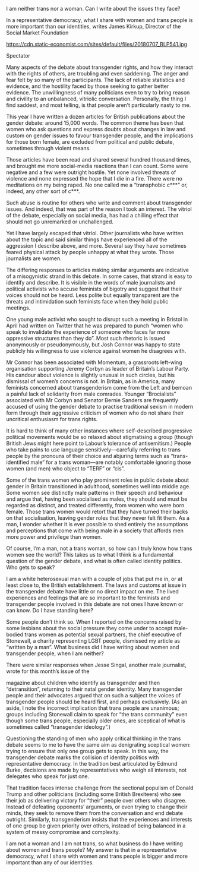 I am neither trans nor a woman. Can I write about the issues they face?

In a representative democracy, what I share with women and trans people is more important than our identities, writes James Kirkup, Director of the Social Market Foundation

https://cdn.static-economist.com/sites/default/files/20180707_BLP541.jpg

Spectator

Many aspects of the debate about transgender rights, and how they interact with the rights of others, are troubling and even saddening. The anger and fear felt by so many of the participants. The lack of reliable statistics and evidence, and the hostility faced by those seeking to gather better evidence. The unwillingness of many politicians even to try to bring reason and civility to an unbalanced, vitriolic conversation. Personally, the thing I find saddest, and most telling, is that people aren’t particularly nasty to me.

This year I have written a dozen articles for British publications about the gender debate: around 15,000 words. The common theme has been that women who ask questions and express doubts about changes in law and custom on gender issues to favour transgender people, and the implications for those born female, are excluded from political and public debate, sometimes through violent means. 

Those articles have been read and shared several hundred thousand times, and brought me more social-media reactions than I can count. Some were negative and a few were outright hostile. Yet none involved threats of violence and none expressed the hope that I die in a fire. There were no meditations on my being raped. No one called me a “transphobic c***” or, indeed, any other sort of c***.

Such abuse is routine for others who write and comment about transgender issues. And indeed, that was part of the reason I took an interest. The vitriol of the debate, especially on social media, has had a chilling effect that should not go unremarked or unchallenged. 

Yet I have largely escaped that vitriol. Other journalists who have written about the topic and said similar things have experienced all of the aggression I describe above, and more. Several say they have sometimes feared physical attack by people unhappy at what they wrote. Those journalists are women. 

The differing responses to articles making similar arguments are indicative of a misogynistic strand in this debate. In some cases, that strand is easy to identify and describe. It is visible in the words of male journalists and political activists who accuse feminists of bigotry and suggest that their voices should not be heard. Less polite but equally transparent are the threats and intimidation such feminists face when they hold public meetings. 

One young male activist who sought to disrupt such a meeting in Bristol in April had written on Twitter that he was prepared to punch “women who speak to invalidate the experience of someone who faces far more oppressive structures than they do”. Most such rhetoric is issued anonymously or pseudonymously, but Josh Connor was happy to state publicly his willingness to use violence against women he disagrees with. 

Mr Connor has been associated with Momentum, a grassroots left-wing organisation supporting Jeremy Corbyn as leader of Britain’s Labour Party. His candour about violence is slightly unusual in such circles, but his dismissal of women’s concerns is not. In Britain, as in America, many feminists concerned about transgenderism come from the Left and bemoan a painful lack of solidarity from male comrades. Younger “Brocialists” associated with Mr Corbyn and Senator Bernie Sanders are frequently accused of using the gender debate to practise traditional sexism in modern form through their aggressive criticism of women who do not share their uncritical enthusiasm for trans rights.

It is hard to think of many other instances where self-described progressive political movements would be so relaxed about stigmatising a group (though British Jews might here point to Labour’s tolerance of antisemitism.) People who take pains to use language sensitively—carefully referring to trans people by the pronouns of their choice and abjuring terms such as “trans-identified male” for a trans woman—are notably comfortable ignoring those women (and men) who object to “TERF” or “cis”. 

Some of the trans women who play prominent roles in public debate about gender in Britain transitioned in adulthood, sometimes well into middle age. Some women see distinctly male patterns in their speech and behaviour and argue that, having been socialised as males, they should and must be regarded as distinct, and treated differently, from women who were born female. Those trans women would retort that they have turned their backs on that socialisation, leaving gender roles that they never felt fit them. As a man, I wonder whether it is ever possible to shed entirely the assumptions and perceptions that come with being male in a society that affords men more power and privilege than women.

Of course, I’m a man, not a trans woman, so how can I truly know how trans women see the world? This takes us to what I think is a fundamental question of the gender debate, and what is often called identity politics. Who gets to speak? 

I am a white heterosexual man with a couple of jobs that put me in, or at least close to, the British establishment. The laws and customs at issue in the transgender debate have little or no direct impact on me. The lived experiences and feelings that are so important to the feminists and transgender people involved in this debate are not ones I have known or can know. Do I have standing here? 

Some people don’t think so. When I reported on the concerns raised by some lesbians about the social pressure they come under to accept male-bodied trans women as potential sexual partners, the chief executive of Stonewall, a charity representing LGBT people, dismissed my article as “written by a man”. What business did I have writing about women and transgender people, when I am neither?

There were similar responses when Jesse Singal, another male journalist, wrote for this month’s issue of the 

 magazine about children who identify as transgender and then “detransition”, returning to their natal gender identity. Many transgender people and their advocates argued that on such a subject the voices of transgender people should be heard first, and perhaps exclusively. (As an aside, I note the incorrect implication that trans people are unanimous; groups including Stonewall claim to speak for “the trans community” even though some trans people, especially older ones, are sceptical of what is sometimes called “transgender ideology”.)

Questioning the standing of men who apply critical thinking in the trans debate seems to me to have the same aim as denigrating sceptical women: trying to ensure that only one group gets to speak. In this way, the transgender debate marks the collision of identity politics with representative democracy. In the tradition best articulated by Edmund Burke, decisions are made by representatives who weigh all interests, not delegates who speak for just one. 

That tradition faces intense challenge from the sectional populism of Donald Trump and other politicians (including some British Brexiteers) who see their job as delivering victory for “their” people over others who disagree. Instead of defeating opponents’ arguments, or even trying to change their minds, they seek to remove them from the conversation and end debate outright. Similarly, transgenderism insists that the experiences and interests of one group be given priority over others, instead of being balanced in a system of messy compromise and complexity.

I am not a woman and I am not trans, so what business do I have writing about women and trans people? My answer is that in a representative democracy, what I share with women and trans people is bigger and more important than any of our identities.